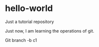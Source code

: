 # hello-world
Just a tutorial repository

Just now, I am learning the operations of git.

Git branch -b c1
